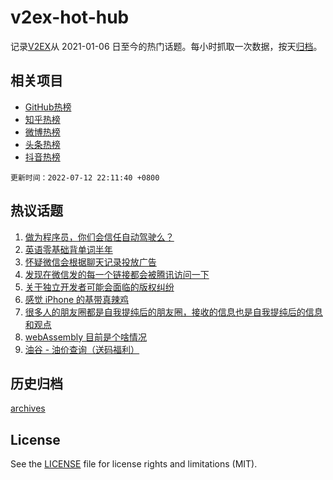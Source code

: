 # v2ex-hot-hub

 记录[V2EX](https://www.v2ex.com/)从 2021-01-06 日至今的热门话题。每小时抓取一次数据，按天[归档](archives)。
 
 ## 相关项目

- [GitHub热榜](https://github.com/lonnyzhang423/github-hot-hub)
- [知乎热榜](https://github.com/lonnyzhang423/zhihu-hot-hub)
- [微博热榜](https://github.com/lonnyzhang423/weibo-hot-hub)
- [头条热榜](https://github.com/lonnyzhang423/toutiao-hot-hub)
- [抖音热榜](https://github.com/lonnyzhang423/douyin-hot-hub)


 `更新时间：2022-07-12 22:11:40 +0800`

## 热议话题

1. [做为程序员，你们会信任自动驾驶么？](https://www.v2ex.com/t/865624)
1. [英语零基础背单词半年](https://www.v2ex.com/t/865606)
1. [怀疑微信会根据聊天记录投放广告](https://www.v2ex.com/t/865581)
1. [发现在微信发的每一个链接都会被腾讯访问一下](https://www.v2ex.com/t/865618)
1. [关于独立开发者可能会面临的版权纠纷](https://www.v2ex.com/t/865564)
1. [感觉 iPhone 的基带真辣鸡](https://www.v2ex.com/t/865573)
1. [很多人的朋友圈都是自我提纯后的朋友圈，接收的信息也是自我提纯后的信息和观点](https://www.v2ex.com/t/865728)
1. [webAssembly 目前是个啥情况](https://www.v2ex.com/t/865575)
1. [油谷 - 油价查询（送码福利）](https://www.v2ex.com/t/865582)

## 历史归档

[archives](archives)

## License

See the [LICENSE](LICENSE) file for license rights and limitations (MIT).
